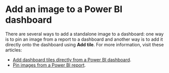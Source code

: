 ﻿<properties
   pageTitle="Add an image to a Power BI dashboard"
   description="Documentation on how to add an image to a Power BI dashboard."
   services="powerbi"
   documentationCenter=""
   authors="mihart"
   manager="erikre"
   backup=""
   editor=""
   tags=""
   featuredVideoId=""
   qualityFocus=""
   qualityDate=""/>

<tags
   ms.service="powerbi"
   ms.devlang="NA"
   ms.topic="article"
   ms.tgt_pltfrm="NA"
   ms.workload="powerbi"
   ms.date="09/08/2017"
   ms.author="mihart"/>

# Add an image to a Power BI dashboard

There are several ways to add a standalone image to a dashboard: one way is to pin an image from a report to a dashboard and another way is to add it directly onto the dashboard using **Add tile**.  For more information, visit these articles:

-   [Add dashboard tiles directly from a Power BI dashboard](powerbi-service-add-a-widget-to-a-dashboard.md).
-   [Pin images from a Power BI report](powerbi-service-pin-a-tile-to-a-dashboard-from-a-report.md).

